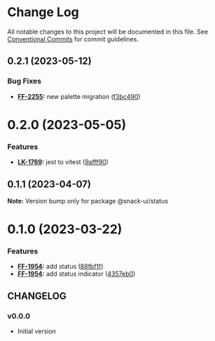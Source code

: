 # Change Log

All notable changes to this project will be documented in this file.
See [Conventional Commits](https://conventionalcommits.org) for commit guidelines.

## 0.2.1 (2023-05-12)


### Bug Fixes

* **[FF-2255](https://jira.sbercloud.tech/browse/FF-2255):** new palette migration ([f3bc490](https://git.sbercloud.tech/sbercloud-ui/tokens-design-system/snack-uikit/commits/f3bc490bb4ddde4353009b55da2d04f87a7d9de9))





# 0.2.0 (2023-05-05)


### Features

* **[LK-1769](https://jira.sbercloud.tech/browse/LK-1769):** jest to vitest ([9afff90](https://git.sbercloud.tech/sbercloud-ui/tokens-design-system/snack-uikit/commits/9afff90db1e60c2255361b396c096c14f923d676))





## 0.1.1 (2023-04-07)

**Note:** Version bump only for package @snack-ui/status





# 0.1.0 (2023-03-22)


### Features

* **[FF-1954](https://jira.sbercloud.tech/browse/FF-1954):** add status ([88fbf1f](https://git.sbercloud.tech/sbercloud-ui/tokens-design-system/snack-uikit/commits/88fbf1fa69f5e32e45b79d495cbeef8bea521303))
* **[FF-1954](https://jira.sbercloud.tech/browse/FF-1954):** add status indicator ([4357eb0](https://git.sbercloud.tech/sbercloud-ui/tokens-design-system/snack-uikit/commits/4357eb0a5e54fd0d3e845ac8ff85a75bce54cbce))





## CHANGELOG

### v0.0.0

- Initial version
